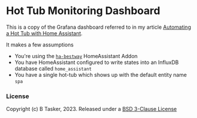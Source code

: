 # Hot Tub Monitoring Dashboard

This is a copy of the Grafana dashboard referred to in my article [Automating a Hot Tub with Home Assistant](https://www.bentasker.co.uk/posts/blog/house-stuff/automating-our-hottub-with-home-assistant.html).

It makes a few assumptions

* You're using the [`ha-bestway`](https://github.com/cdpuk/ha-bestway) HomeAssistant Addon
* You have HomeAssistant configured to write states into an InfluxDB database called `home_assistant`
* You have a single hot-tub which shows up with the default entity name `spa`


### License

Copyright (c) B Tasker, 2023. Released under a [BSD 3-Clause License](https://www.bentasker.co.uk/pages/licenses/bsd-3-clause.html)


